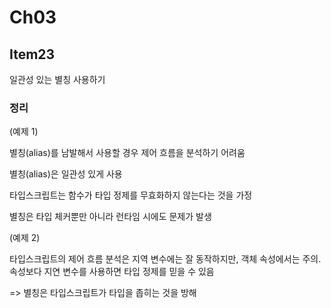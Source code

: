 # Ch03

## Item23

일관성 있는 별칭 사용하기

### 정리

(예제 1)

별칭(alias)를 남발해서 사용할 경우 제어 흐름을 분석하기 어려움

별칭(alias)은 일관성 있게 사용

타입스크립트는 함수가 타입 정제를 무효화하지 않는다는 것을 가정

별칭은 타입 체커뿐만 아니라 런타임 시에도 문제가 발생

(예제 2)

타입스크립트의 제어 흐름 분석은 지역 변수에는 잘 동작하지만, 객체 속성에서는 주의. 속성보다 지연 변수를 사용하면 타입 정제를 믿을 수 있음

=> 별칭은 타입스크립트가 타입을 좁히는 것을 방해
